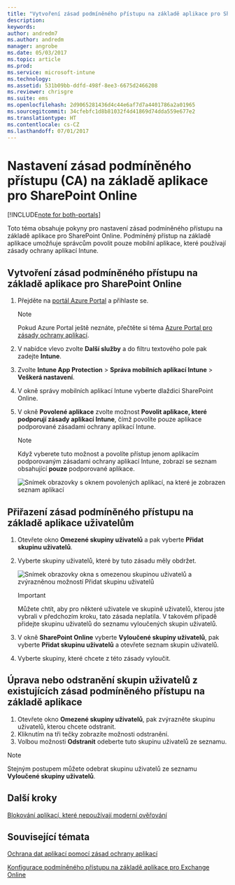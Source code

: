 ```yaml
---
title: "Vytvoření zásad podmíněného přístupu na základě aplikace pro SharePoint Online"
description: 
keywords: 
author: andredm7
ms.author: andredm
manager: angrobe
ms.date: 05/03/2017
ms.topic: article
ms.prod: 
ms.service: microsoft-intune
ms.technology: 
ms.assetid: 531b09bb-ddfd-498f-8ee3-6675d2466208
ms.reviewer: chrisgre
ms.suite: ems
ms.openlocfilehash: 2d9065281436d4c44e6af7d7a4401786a2a01965
ms.sourcegitcommit: 34cfebfc1d8b81032f4d41869d74dda559e677e2
ms.translationtype: HT
ms.contentlocale: cs-CZ
ms.lasthandoff: 07/01/2017
---
```

# <a name="set-up-app-based-conditional-access-ca-policies-for-sharepoint-online"></a>Nastavení zásad podmíněného přístupu (CA) na základě aplikace pro SharePoint Online

[!INCLUDE[note for both-portals](../includes/note-for-both-portals.md)]

Toto téma obsahuje pokyny pro nastavení zásad podmíněného přístupu na základě aplikace pro SharePoint Online. Podmíněný přístup na základě aplikace umožňuje správcům povolit pouze mobilní aplikace, které používají zásady ochrany aplikací Intune.

## <a name="to-create-the-app-based-ca-policy-for-sharepoint-online"></a>Vytvoření zásad podmíněného přístupu na základě aplikace pro SharePoint Online

1. Přejděte na [portál Azure Portal](https://portal.azure.com) a přihlaste se.

    > [!NOTE]
    > Pokud Azure Portal ještě neznáte, přečtěte si téma [Azure Portal pro zásady ochrany aplikací](azure-portal-for-microsoft-intune-mam-policies.md).

2. V nabídce vlevo zvolte **Další služby** a do filtru textového pole pak zadejte **Intune**.

3. Zvolte **Intune App Protection** > **Správa mobilních aplikací Intune** > **Veškerá nastavení**.

4. V okně správy mobilních aplikací Intune vyberte dlaždici SharePoint Online.

5. V okně **Povolené aplikace** zvolte možnost **Povolit aplikace, které podporují zásady aplikací Intune**, čímž povolíte pouze aplikace podporované zásadami ochrany aplikací Intune.

    > [!NOTE] 
    > Když vyberete tuto možnost a povolíte přístup jenom aplikacím podporovaným zásadami ochrany aplikací Intune, zobrazí se seznam obsahující **pouze** podporované aplikace.

    ![Snímek obrazovky s oknem povolených aplikací, na které je zobrazen seznam aplikací](../media/mam-ca-spo-allowed-apps.png)

## <a name="to-assign-app-based-ca-policies-to-your-users"></a>Přiřazení zásad podmíněného přístupu na základě aplikace uživatelům

1. Otevřete okno **Omezené skupiny uživatelů** a pak vyberte **Přidat skupinu uživatelů**.

2. Vyberte skupiny uživatelů, které by tuto zásadu měly obdržet.

    ![Snímek obrazovky okna s omezenou skupinou uživatelů a zvýrazněnou možností Přidat skupinu uživatelů](../media/mam-ca-spo-restricted-groups.png)

    > [!IMPORTANT] 
    > Můžete chtít, aby pro některé uživatele ve skupině uživatelů, kterou jste vybrali v předchozím kroku, tato zásada neplatila. V takovém případě přidejte skupinu uživatelů do seznamu vyloučených skupin uživatelů. 

3. V okně **SharePoint Online** vyberte **Vyloučené skupiny uživatelů**, pak vyberte **Přidat skupinu uživatelů** a otevřete seznam skupin uživatelů.

4. Vyberte skupiny, které chcete z této zásady vyloučit.  

## <a name="to-modify-or-delete-user-groups-from-an-existing-app-based-ca-policy"></a>Úprava nebo odstranění skupin uživatelů z existujících zásad podmíněného přístupu na základě aplikace

1. Otevřete okno **Omezené skupiny uživatelů**, pak zvýrazněte skupinu uživatelů, kterou chcete odstranit.
2. Kliknutím na tři tečky zobrazíte možnosti odstranění.
3. Volbou možnosti **Odstranit** odeberte tuto skupinu uživatelů ze seznamu.

> [!NOTE] 
> Stejným postupem můžete odebrat skupinu uživatelů ze seznamu **Vyloučené skupiny uživatelů**.

## <a name="next-steps"></a>Další kroky

[Blokování aplikací, které nepoužívají moderní ověřování](block-apps-with-no-modern-authentication.md)

## <a name="see-also"></a>Související témata

[Ochrana dat aplikací pomocí zásad ochrany aplikací](protect-app-data-using-mobile-app-management-policies-with-microsoft-intune.md)

[Konfigurace podmíněného přístupu na základě aplikace pro Exchange Online](mam-ca-for-exchange-online.md)
